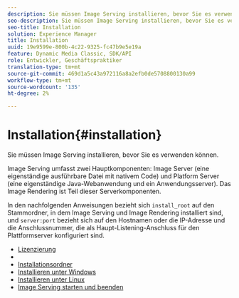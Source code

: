 ```yaml
---
description: Sie müssen Image Serving installieren, bevor Sie es verwenden können.
seo-description: Sie müssen Image Serving installieren, bevor Sie es verwenden können.
seo-title: Installation
solution: Experience Manager
title: Installation
uuid: 19e9599e-800b-4c22-9325-fc47b9e5e19a
feature: Dynamic Media Classic, SDK/API
role: Entwickler, Geschäftspraktiker
translation-type: tm+mt
source-git-commit: 469d1a5c43a972116a8a2efb0de5708800130a99
workflow-type: tm+mt
source-wordcount: '135'
ht-degree: 2%

---
```



# Installation{#installation}

Sie müssen Image Serving installieren, bevor Sie es verwenden können.

Image Serving umfasst zwei Hauptkomponenten: Image Server (eine eigenständige ausführbare Datei mit nativem Code) und Platform Server (eine eigenständige Java-Webanwendung und ein Anwendungsserver). Das Image Rendering ist Teil dieser Serverkomponenten.

In den nachfolgenden Anweisungen bezieht sich `install_root` auf den Stammordner, in dem Image Serving und Image Rendering installiert sind, und `server:port` bezieht sich auf den Hostnamen oder die IP-Adresse und die Anschlussnummer, die als Haupt-Listening-Anschluss für den Plattformserver konfiguriert sind.

* [Lizenzierung](c-licensing.md)
* [](c-contents.md)
* [Installationsordner](c-install-folder.md)
* [Installieren unter Windows](t-installing-on-windows/t-installing-on-windows.md)
* [Installieren unter Linux](c-installing-linux/c-installing-linux.md)
* [Image Serving starten und beenden](t-starting-and-stopping/t-starting-and-stopping.md)
